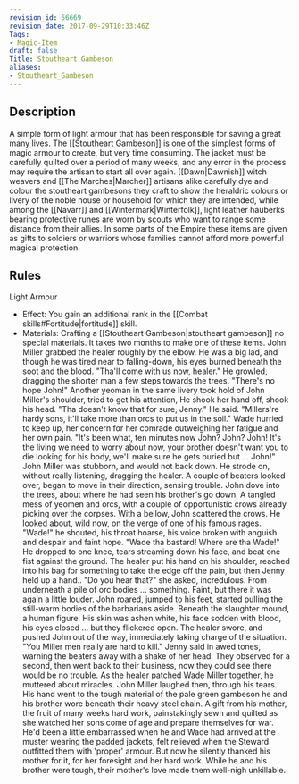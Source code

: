 ```yaml
---
revision_id: 56669
revision_date: 2017-09-29T10:33:46Z
Tags:
- Magic-Item
draft: false
Title: Stoutheart Gambeson
aliases:
- Stoutheart_Gambeson
---
```

## Description
A simple form of light armour that has been responsible for saving a great many lives. The [[Stoutheart Gambeson]] is one of the simplest forms of magic armour to create, but very time consuming. The jacket must be carefully quilted over a period of many weeks, and any error in the process may require the artisan to start all over again. [[Dawn|Dawnish]] witch weavers and [[The Marches|Marcher]] artisans alike carefully dye and colour the stoutheart gambesons they craft to show the heraldric colours or livery of the noble house or household for which they are intended, while among the [[Navarr]] and [[Wintermark|Winterfolk]], light leather hauberks bearing protective runes are worn by scouts who want to range some distance from their allies. 
In some parts of the Empire these items are given as gifts to soldiers or warriors whose families cannot afford more powerful magical protection.
## Rules
Light Armour
* Effect: You gain an additional rank in the [[Combat skills#Fortitude|fortitude]] skill.
* Materials: Crafting a [[Stoutheart Gambeson|stoutheart gambeson]] no special materials. It takes two months to make one of these items.
John Miller grabbed the healer roughly by the elbow. He was a big lad, and though he was tired near to falling-down, his eyes burned beneath the soot and the blood.
"Tha'll come with us now, healer." He growled, dragging the shorter man a few steps towards the trees.
"There's no hope John!" Another yeoman in the same livery took hold of John Miller's shoulder, tried to get his attention, He shook her hand off, shook his head.
"Tha doesn't know that for sure, Jenny." He said. "Millers're hardy sons, it'll take more than orcs to put us in the soil."
Wade hurried to keep up, her concern for her comrade outweighing her fatigue and her own pain.
"It's been what, ten minutes now John? John? John! It's the living we need to worry about now, your brother doesn't want you to die looking for his body, we'll make sure he gets buried but ... John!"
John Miller was stubborn, and would not back down. He strode on, without really listening, dragging the healer. A couple of beaters looked over, began to move in their direction, sensing trouble. John dove into the trees, about where he had seen his brother's go down. A tangled mess of yeomen and orcs, with a couple of opportunistic crows already picking over the corpses.
With a bellow, John scattered the crows. He looked about, wild now, on the verge of one of his famous rages. "Wade!" he shouted, his throat hoarse, his voice broken with anguish and despair and faint hope. "Wade tha bastard! Where are tha Wade!"
He dropped to one knee, tears streaming down his face, and beat one fist against the ground. The healer put his hand on his shoulder, reached into his bag for something to take the edge off the pain, but then Jenny held up a hand..
"Do you hear that?" she asked, incredulous. From underneath a pile of orc bodies ... something. Faint, but there it was again a little louder.
John roared, jumped to his feet, started pulling the still-warm bodies of the barbarians aside. Beneath the slaughter mound, a human figure. His skin was ashen white, his face sodden with blood, his eyes closed ... but they flickered open. The healer swore, and pushed John out of the way, immediately taking charge of the situation.
"You Miller men really are hard to kill." Jenny said in awed tones, warning the beaters away with a shake of her head. They observed for a second, then went back to their business, now they could see there would be no trouble. As the healer patched Wade Miller together, he muttered about miracles.
John Miller laughed then, through his tears. His hand went to the tough material of the pale green gambeson he and his brother wore beneath their heavy steel chain. A gift from his mother, the fruit of many weeks hard work, painstakingly sewn and quilted as she watched her sons come of age and prepare themselves for war. He'd been a little embarrassed when he and Wade had arrived at the muster wearing the padded jackets, felt relieved when the Steward outfitted them with 'proper' armour. But now he silently thanked his mother for it, for her foresight and her hard work.
While he and his brother were tough, their mother's love made them well-nigh unkillable.